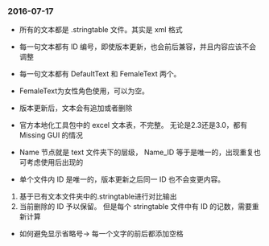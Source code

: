 
### 2016-07-17

* 所有的文本都是 .stringtable 文件。其实是 xml 格式
* 每一句文本都有 ID 编号，即使版本更新，也会前后兼容，并且内容应该不会调整
* 每一句文本都有 DefaultText 和 FemaleText 两个。
* FemaleText为女性角色使用，可以为空。


* 版本更新后，文本会有追加或者删除
* 官方本地化工具包中的 excel 文本表，不完整。 无论是2.3还是3.0，都有 Missing GUI 的情况


* Name 节点就是 text 文件夹下的层级， Name_ID 等于是唯一的，出现重复也可考虑使用后出现的
* 单个文件内 ID 是唯一的，版本更新之后同一 ID 也不会变更内容。
1) 基于已有文本文件夹中的.stringtable进行对比输出
2) 当前删除的 ID 予以保留。 但是每个 stringtable 文件中有 ID 的记数，需要重新计算


* 如何避免显示省略号-> 每一个文字的前后都添加空格
